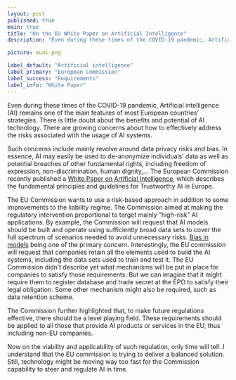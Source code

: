 ```yaml
---
layout: post
published: true
main: true
title: "On the EU White Paper on Artificial Intelligence"
description: "Even during these times of the COVID-19 pandemic, Artificial intelligence (AI) remains one of the main features of most European countries’ strategies."

picture: euai.png

label_default: "Artificial intelligence"
label_primary: "European Commission"
label_success: "Requirements"
label_info: "White Paper"
---
```

<!-- Main Container -->

Even during these times of the COVID-19 pandemic, Artificial intelligence (AI) remains one of the main features of most European countries’ strategies.
There is little doubt about the benefits and potential of AI technology. There are growing concerns about how to effectively address the risks associated with the usage of AI systems. 

Such concerns include mainly revolve around data privacy risks and bias.
In essence, AI may easily be used to de-anonymize individuals’ data as well as potential breaches of other fundamental rights, including freedom of expression, non-discrimination, human dignity,...
The European Commission recently published a [White Paper on Artificial Intelligence](https://ec.europa.eu/info/publications/white-paper-artificial-intelligence-european-approach-excellence-and-trust_en), which describes the fundamental principles and guidelines for Trustworthy AI in Europe. 

The EU Commission wants to use a risk-based approach in addition to some improvements to the liability regime. The Commission aimed at making the regulatory intervention proportional to target mainly “high-risk” AI applications.
By example, the Commission will request that AI models should be built and operate using sufficiently broad data sets to cover the full spectrum of scenarios needed to avoid unnecessary risks. [Bias in models](https://hbr.org/2019/10/what-do-we-do-about-the-biases-in-ai) being one of the primary concern.
Interestingly, the EU commission will request that companies retain all the elements used to build the AI systems, including the data sets used to train and test it.
The EU Commission didn’t describe yet what mechanisms will be put in place for companies to satisfy those requirements.
But we can imagine that it might require them to register database and trade secret at the EPO to satisfy their legal obligation.
Some other mechanism might also be required, such as data retention scheme.

The Commission further highlighted that, to make future regulations effective, there should be a level playing field.
These requirements should be applied to all those that provide AI products or services in the EU, thus including non-EU companies.

Now on the viability and applicability of such regulation, only time will tell.
I understand that the EU commission is trying to deliver a balanced solution. Still, technology might be moving way too fast for the Commission capability to steer and regulate AI in time.
<!--End Main Container -->

